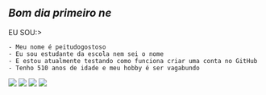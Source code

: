 ## _Bom dia primeiro ne_

EU SOU:>

    - Meu nome é peitudogostoso
    - Eu sou estudante da escola nem sei o nome
    - E estou atualmente testando como funciona criar uma conta no GitHub
    - Tenho 510 anos de idade e meu hobby é ser vagabundo

 ![](https://media1.tenor.com/m/goY0VJNhQSIAAAAd/bleh-bleh-cat.gif)
 ![](https://media.tenor.com/KK4MJz2_YRgAAAAi/cat-spinning.gif) ![](https://media.tenor.com/KK4MJz2_YRgAAAAi/cat-spinning.gif) ![](https://media.tenor.com/KK4MJz2_YRgAAAAi/cat-spinning.gif)
